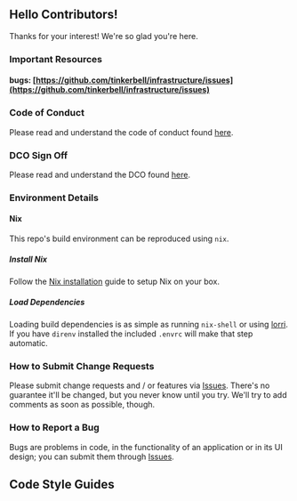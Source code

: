 ## Hello Contributors!

Thanks for your interest!
We're so glad you're here.

### Important Resources

#### bugs: [https://github.com/tinkerbell/infrastructure/issues](https://github.com/tinkerbell/infrastructure/issues)

### Code of Conduct

Please read and understand the code of conduct found [here](https://github.com/tinkerbell/.github/blob/master/CODE_OF_CONDUCT.md).

### DCO Sign Off

Please read and understand the DCO found [here](docs/DCO.md).

### Environment Details

#### Nix

This repo's build environment can be reproduced using `nix`.

##### Install Nix

Follow the [Nix installation](https://nixos.org/download.html) guide to setup Nix on your box.

##### Load Dependencies

Loading build dependencies is as simple as running `nix-shell` or using [lorri](https://github.com/nix-community/lorri).
If you have `direnv` installed the included `.envrc` will make that step automatic.

### How to Submit Change Requests

Please submit change requests and / or features via [Issues](https://github.com/tinkerbell/infrastructure/issues).
There's no guarantee it'll be changed, but you never know until you try.
We'll try to add comments as soon as possible, though.

### How to Report a Bug

Bugs are problems in code, in the functionality of an application or in its UI design; you can submit them through [Issues](https://github.com/tinkerbell/infrastructure/issues).

## Code Style Guides
